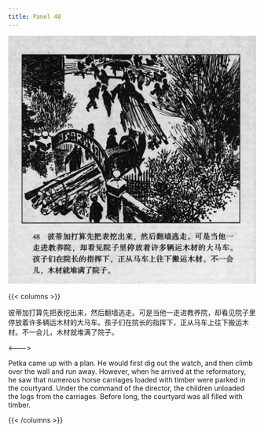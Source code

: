 ```yaml
---
title: Panel 48
---
```


![biao page](./../../../images/biao/seifert0726_biao_0052_048.jpg)

{{< columns >}}

彼蒂加打算先把表挖出来，然后翻墙逃走。可是当他一走进教养院，却看见院子里停放着许多辆运木材的大马车。孩子们在院长的指挥下，正从马车上往下搬运木材。不一会儿，木材就堆满了院子。

<--->

Petka came up with a plan. He would first dig out the watch, and then climb over the wall and run away. However, when he arrived at the reformatory, he saw that numerous horse carriages loaded with timber were parked in the courtyard. Under the command of the director, the children unloaded the logs from the carriages. Before long, the courtyard was all filled with timber.

{{< /columns >}}